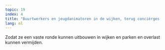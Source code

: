 ```yaml
---
topic: 19
index: 4
title: "Buurtwerkers en jeugdanimatoren in de wijken, terug conciërges in de blokken."
lang: nl
---
```

Zodat ze een vaste ronde kunnen uitbouwen in wijken en parken en overlast
kunnen vermijden.
